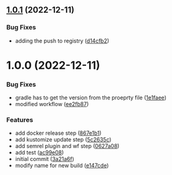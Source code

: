 ## [1.0.1](https://github.com/alecsadam75/continuous-delivery-application/compare/1.0.0...1.0.1) (2022-12-11)


### Bug Fixes

* adding the push to registry ([d14cfb2](https://github.com/alecsadam75/continuous-delivery-application/commit/d14cfb2660e58883e9f766cd5c3c7d42c1ffc02e))

# 1.0.0 (2022-12-11)


### Bug Fixes

* gradle has to get the version from the proeprty file ([1e1faee](https://github.com/alecsadam75/continuous-delivery-application/commit/1e1faeef030197f1d18dee6afad841304e1584ae))
* modified workflow ([ee2fb87](https://github.com/alecsadam75/continuous-delivery-application/commit/ee2fb87c166443550c0fdc728f947186ac897f98))


### Features

* add docker release step ([867e1b1](https://github.com/alecsadam75/continuous-delivery-application/commit/867e1b13452edb93b473b42dfd1302604eb22015))
* add kustomize update step ([5c2635c](https://github.com/alecsadam75/continuous-delivery-application/commit/5c2635c7d92d1311dd69080bff3eab691da08bf8))
* add semrel plugin and wf step ([0627a08](https://github.com/alecsadam75/continuous-delivery-application/commit/0627a0853d3daec530edbbaea62c493c95afffc5))
* add test ([ac99e08](https://github.com/alecsadam75/continuous-delivery-application/commit/ac99e08ad0fc167c53b50cbdac5201b5c65f7d2d))
* initial commit ([3a21a6f](https://github.com/alecsadam75/continuous-delivery-application/commit/3a21a6f2856a2788a478076e53e00a0016ce012c))
* modify name for new build ([e147cde](https://github.com/alecsadam75/continuous-delivery-application/commit/e147cdedc1c41c7e826dc0e00e6e8ac2c23ecb8b))
